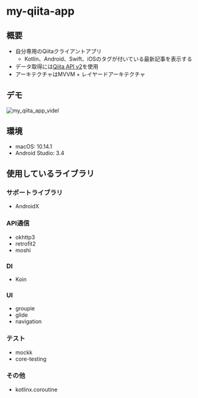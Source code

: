 # my-qiita-app

## 概要
* 自分専用のQiitaクライアントアプリ
    * Kotlin、Android、Swift、iOSのタグが付いている最新記事を表示する
* データ取得には[Qiita API v2](https://qiita.com/api/v2/docs)を使用
* アーキテクチャはMVVM + レイヤードアーキテクチャ

## デモ
![my_qiita_app_videl](https://user-images.githubusercontent.com/12453846/58762446-0574cd80-858b-11e9-8500-3dbccb6674cc.gif)

## 環境
* macOS: 10.14.1
* Android Studio: 3.4

## 使用しているライブラリ
### サポートライブラリ
* AndroidX

### API通信
* okhttp3
* retrofit2
* moshi

### DI
* Koin

### UI
* groupie
* glide
* navigation

### テスト
* mockk
* core-testing

### その他
* kotlinx.coroutine

